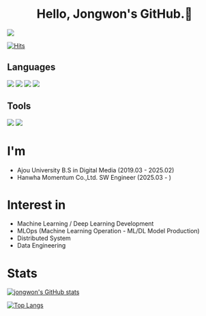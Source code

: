 # <center>Hello, Jongwon's GitHub.👋</center> 

<img src="https://capsule-render.vercel.app/api?type=waving&color=auto&height=200&section=header&text=jjongGithub&fontSize=40">

[![Hits](https://hits.seeyoufarm.com/api/count/incr/badge.svg?url=https%3A%2F%2Fgithub.com%2Fjjongdals%2Fhit-counter&count_bg=%2379C83D&title_bg=%23555555&icon=&icon_color=%23E7E7E7&title=hits&edge_flat=false)](https://hits.seeyoufarm.com)
## Languages
<div>
<img src="https://img.shields.io/badge/Python-3776AB?style=flat-square&logo=Python&logoColor=white">
<img src="https://img.shields.io/badge/mysql-4479A1?style=flat-square&logo=mysql&logoColor=white">
<img src="https://img.shields.io/badge/C-00599C?style=flat-square&logo=c&logoColor=white">
<img src="https://img.shields.io/badge/Java-ED8B00?style=flat-square&logo=openjdk&logoColor=white">
</div>
  
## Tools
<div>
<img src="https://img.shields.io/badge/Docker-2496ED?style=flat-square&logo=Docker&logoColor=white">
<img src="https://img.shields.io/badge/github-181717?style=flat-square&logo=github&logoColor=white">
</div>


# I'm
* Ajou University B.S in Digital Media (2019.03 - 2025.02)
* Hanwha Momentum Co.,Ltd. SW Engineer (2025.03 - )
  
# Interest in
* Machine Learning / Deep Learning Development
* MLOps (Machine Learning Operation - ML/DL Model Production)
* Distributed System
* Data Engineering

# Stats

[![jongwon's GitHub stats](https://github-readme-stats.vercel.app/api?username=jjongdals)](https://github.com/jjongdals/github-readme-stats)


[![Top Langs](https://github-readme-stats.vercel.app/api/top-langs/?username=jjongdals&layout=compact)](https://github.com/jjongdals/github-readme-stats)
